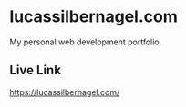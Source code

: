 # lucassilbernagel.com

My personal web development portfolio.

## Live Link
https://lucassilbernagel.com/
